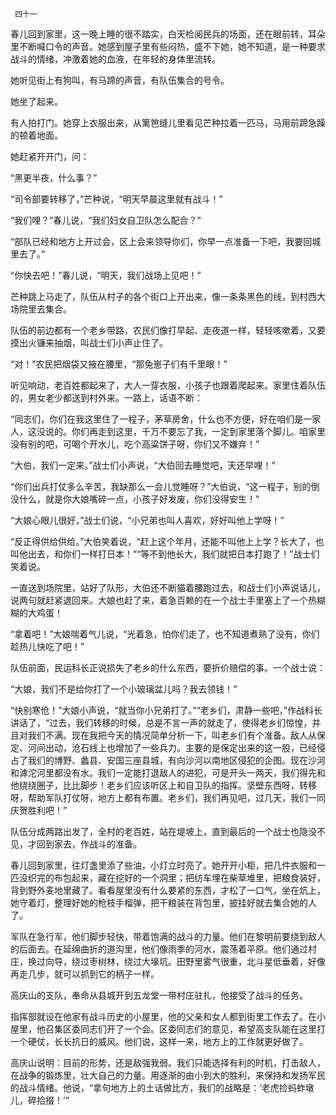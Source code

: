     四十一 

   春儿回到家里，这一晚上睡的很不踏实，白天检阅民兵的场面，还在眼前转，耳朵里不断喊口令的声音。她感到屋子里有些闷热，盛不下她，她不知道，是一种要求战斗的情绪，冲激着她的血液，在年轻的身体里流转。 

   她听见街上有狗叫，有马蹄的声音，有队伍集合的号令。 

   她坐了起来。 

   有人拍打门。她穿上衣服出来，从篱笆缝儿里看见芒种拉着一匹马，马用前蹄急躁的顿着地面。 

   她赶紧开开门，问： 

   “黑更半夜，什么事？” 

   “司令部要转移了，”芒种说，“明天早晨这里就有战斗！” 

   “我们哩？”春儿说，“我们妇女自卫队怎么配合？” 

   “部队已经和地方上开过会，区上会来领导你们，你早一点准备一下吧，我要回城里去了。” 

   “你快去吧！”春儿说，“明天，我们战场上见吧！” 

   芒种跳上马走了，队伍从村子的各个街口上开出来，像一条条黑色的线，到村西大场院里去集合。 

   队伍的前边都有一个老乡带路，农民们像打早起、走夜道一样，轻轻咳嗽着，又要摸出火镰来抽烟，叫战士们小声止住了。 

   “对！”农民把烟袋又掖在腰里，“那兔崽子们有千里眼！” 

   听见响动，老百姓都起来了，大人一穿衣服，小孩子也跟着爬起来。家里住着队伍的，男女老少都送到村外来。一路上，话语不断： 

   “同志们，你们在我这里住了一程子，茅草房舍，什么也不方便，好在咱们是一家人，这没说的。你们再走到这里，千万不要忘了我，一定到家里落个脚儿。咱家里没有别的吧，可喝个开水儿，吃个高粱饼子呀，你们又不嫌弃！” 

   “大伯，我们一定来。”战士们小声说，“大伯回去睡觉吧，天还早哩！” 

   “你们出兵打仗多么辛苦，我缺那么一会儿觉睡呀？”大伯说，“这一程子，别的倒没什么，就是你大娘嘴碎一点，小孩子好发废，你们没得安生！” 

   “大娘心眼儿很好，”战士们说，“小兄弟也叫人喜欢，好好叫他上学呀！” 

   “反正得供给供给。”大伯笑着说，“赶上这个年月，还能不叫他上上学？长大了，也叫他出去，和你们一样打日本！”“等不到他长大，我们就把日本打跑了！”战士们笑着说。 

   一直送到场院里，站好了队形，大伯还不断猫着腰跑过去，和战士们小声说话儿，说两句就赶紧退回来。大娘也赶了来，着急百赖的在一个战士手里塞上了一个热糊糊的大鸡蛋！ 

   “拿着吧！”大娘喘着气儿说，“光着急，怕你们走了，也不知道煮熟了没有，你们趁热儿快吃了吧！” 

   队伍前面，民运科长正说损失了老乡的什么东西，要折价赔偿的事。一个战士说： 

   “大娘，我们不是给你打了一个小玻璃盆儿吗？我去领钱！” 

   “快别寒伧！”大娘小声说，“就当你小兄弟打了。”“老乡们，肃静一些吧，”作战科长讲话了，“过去，我们转移的时候，总是不言一声的就走了，使得老乡们惊惶，并且对我们不满。现在我把今天的情况简单分析一下，叫老乡们有个准备。敌人从保定、河间出动，沧石线上也增加了一些兵力。主要的是保定出来的这一股，已经侵占了我们的博野、蠡县、安国三座县城，有向沙河以南地区侵犯的企图。现在沙河和滹沱河里都没有水。我们一定能打退敌人的进犯，可是开头一两天，我们得先和他绕绕圈子，比比脚步！老乡们应该听区上和自卫队的指挥。坚壁东西呀，转移呀，帮助军队打仗呀，地方上都有布置。老乡们，我们再见吧，过几天，我们一同庆贺胜利吧！” 

   队伍分成两路出发了，全村的老百姓，站在堤坡上，直到最后的一个战士也隐没不见，才回到家去，作战斗的准备。 

   春儿回到家里，往灯盏里添了些油，小灯立时亮了。她开开小柜，把几件衣服和一匹没织完的布包起来，藏在挖好的一个洞里；把纺车埋在柴草堆里，把粮食装好，背到野外麦地里藏了。看看屋里没有什么要紧的东西，才松了一口气，坐在炕上，她守着灯，整理好她的枪枝手榴弹，把干粮装在背包里，披挂好就去集合她的人了。 

   军队在急行军，他们脚步轻快，带着饱满的战斗的力量。他们在黎明前要绕到敌人的后面去。在延绵曲折的道沟里，他们像雨季的河水，震荡着平原。他们通过村庄，换过向导，绕过枣树林，绕过大壕坑。田野里雾气很重，北斗星低垂着，好像再走几步，就可以抓到它的柄子一样。 

   高庆山的支队，奉命从县城开到五龙堂一带村庄驻扎，他接受了战斗的任务。 

   指挥部就设在他家有战斗历史的小屋里，他的父亲和女人都到街里工作去了。在小屋里，他召集区委同志们开了一个会。区委同志们的意见，希望高支队能在这里打一个硬仗，长长抗日的威风。他们说，这样一来，地方上的工作就更好做了。 

   高庆山说明：目前的形势，还是敌强我弱。我们只能选择有利的时机，打击敌人，在战争的锻炼里，壮大自己的力量。用逐渐的由小到大的胜利，来保持和发扬军民的战斗情绪。他说，“拿句地方上的土话做比方，我们的战略是：‘老虎捡蚂蚱墩儿，碎拾掇！’” 

